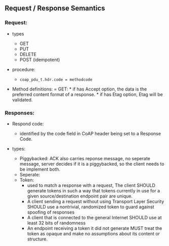 ## Request / Response Semantics

### Request:
- types
    - GET 
    - PUT 
    - DELETE 
    - POST (idempotent)

- procedure:
    - `coap_pdu_t.hdr.code = methodcode`

- Method definitions:
    = GET:
        * if has Accept option, the data is the preferred content format of a response.
        * if has Etag option, Etag will be validated.

### Responses:
* Respond code:
    - identified by the code field in CoAP header being set to a Response Code.

* types:
    - Piggybacked: ACK also carries reponse message, no seperate message, server decides if it is a piggybacked, so the 
      client needs to be implement both.
    - Seperate: 
    - Token: 
        - used to match a response with a request, The client SHOULD generate tokens in such a way that tokens currently
          in use for a given source/destination endpoint pair are unique.
        - A client sending a request without using Transport Layer Security SHOULD use a nontrivial, randomized token to 
          guard against spoofing of responses
        - A client that is connected to the general Internet SHOULD use at least 32 bits of randomness
        - An endpoint receiving a token it did not generate MUST treat the token as opaque and make no assumptions about 
          its content or structure.



